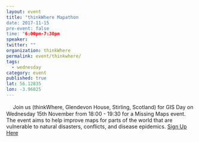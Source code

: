 ```yaml
---
layout: event 
title: "thinkWhere Mapathon
date: 2017-11-15
pre-event: false
time: "6:00pm-7:30pm
speaker:
twitter: ""
organization: thinkWhere
permalink: event/thinkwhere/
tags:
  - wednesday
category: event
published: true
lat: 56.12835
lon: -3.96025
---
```

　
Join us (thinkWhere, Glendevon House, Stirling, Scotland) for GIS Day on Wednesday 15th November from 18:00 - 19:30 for a Missing Maps event. The event aims to help improve maps for parts of the world that are vulnerable to natural disasters, conflicts, and disease epidemics.
[Sign Up Here](https://www.eventbrite.com/e/gis-day-missing-maps-tickets-39247696918?utm_source=eb_email&utm_medium=email&utm_campaign=new_event_email&utm_term=viewmyevent_button)
